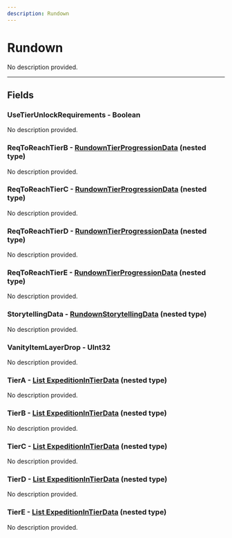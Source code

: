```yaml
---
description: Rundown
---
```


# Rundown

No description provided.

***

## Fields

### UseTierUnlockRequirements - Boolean

No description provided.

### ReqToReachTierB - [RundownTierProgressionData](../nested-types/RundownTierProgressionData.md) (nested type)

No description provided.

### ReqToReachTierC - [RundownTierProgressionData](../nested-types/RundownTierProgressionData.md) (nested type)

No description provided.

### ReqToReachTierD - [RundownTierProgressionData](../nested-types/RundownTierProgressionData.md) (nested type)

No description provided.

### ReqToReachTierE - [RundownTierProgressionData](../nested-types/RundownTierProgressionData.md) (nested type)

No description provided.

### StorytellingData - [RundownStorytellingData](../nested-types/RundownStorytellingData.md) (nested type)

No description provided.

### VanityItemLayerDrop - UInt32

No description provided.

### TierA - [List ExpeditionInTierData](../nested-types/ExpeditionInTierData.md) (nested type)

No description provided.

### TierB - [List ExpeditionInTierData](../nested-types/ExpeditionInTierData.md) (nested type)

No description provided.

### TierC - [List ExpeditionInTierData](../nested-types/ExpeditionInTierData.md) (nested type)

No description provided.

### TierD - [List ExpeditionInTierData](../nested-types/ExpeditionInTierData.md) (nested type)

No description provided.

### TierE - [List ExpeditionInTierData](../nested-types/ExpeditionInTierData.md) (nested type)

No description provided.
